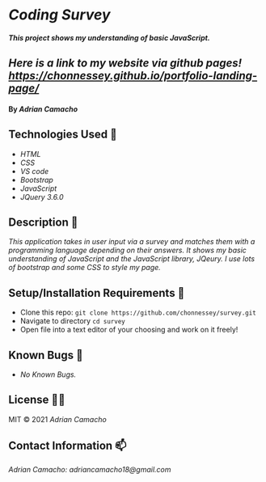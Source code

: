 # _Coding Survey_

#### _This project shows my understanding of basic JavaScript._

## _Here is a link to my website via github pages! https://chonnessey.github.io/portfolio-landing-page/_

#### By _**Adrian Camacho**_

## Technologies Used :floppy_disk:

* _HTML_
* _CSS_
* _VS code_
* _Bootstrap_
* _JavaScript_
* _JQuery 3.6.0_

## Description :pencil:

_This application takes in user input via a survey and matches them with a programming language depending on their answers. It shows my basic understanding of JavaScript and the JavaScript library, JQeury. I use lots of bootstrap and some CSS to style my page._

## Setup/Installation Requirements :triangular_ruler:

* Clone this repo: `git clone https://github.com/chonnessey/survey.git`
* Navigate to directory `cd survey`
* Open file into a text editor of your choosing and work on it freely!


## Known Bugs :bug:

* _No Known Bugs._ 

## License :guardsman:

MIT &copy; 2021 _Adrian Camacho_

## Contact Information :mailbox:

_Adrian Camacho: adriancamacho18@gmail.com_